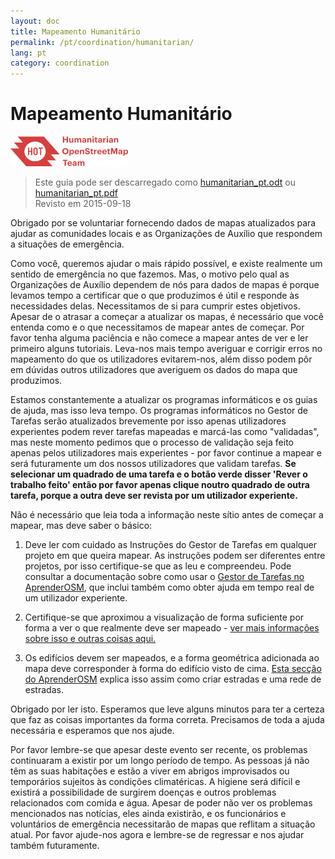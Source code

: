 ```yaml
---
layout: doc
title: Mapeamento Humanitário
permalink: /pt/coordination/humanitarian/
lang: pt
category: coordination
---
```


# Mapeamento Humanitário

![HotGuideLogo](/images/hot-logo.png)

> Este guia pode ser descarregado como [humanitarian_pt.odt](/files/humanitarian_pt.odt) ou [humanitarian_pt.pdf](/files/humanitarian_pt.pdf)  
> Revisto em 2015-09-18

Obrigado por se voluntariar fornecendo dados de mapas atualizados para ajudar as comunidades locais e as Organizações de Auxílio que respondem a situações de emergência.  

Como você, queremos ajudar o mais rápido possível, e existe realmente um sentido de emergência no que fazemos. Mas, o motivo pelo qual as Organizações de Auxílio dependem de nós para dados de mapas é porque levamos tempo a certificar que o que produzimos é útil e responde às necessidades delas. Necessitamos de si para cumprir estes objetivos. Apesar de o atrasar a começar a atualizar os mapas, é necessário que você entenda como e o que necessitamos de mapear antes de começar. Por favor tenha alguma paciência e não comece a mapear antes de ver e ler primeiro alguns tutoriais. Leva-nos mais tempo averiguar e corrigir erros no mapeamento do que os utilizadores evitarem-nos, além disso podem pôr em dúvidas outros utilizadores que averiguem os dados do mapa que produzimos.  

Estamos constantemente a atualizar os programas informáticos e os guias de ajuda, mas isso leva tempo. Os programas informáticos no Gestor de Tarefas serão atualizados brevemente por isso apenas utilizadores experientes podem rever tarefas mapeadas e marcá-las como "validadas", mas neste momento pedimos que o processo de validação seja feito apenas pelos utilizadores mais experientes - por favor continue a mapear e será futuramente um dos nossos utilizadores que validam tarefas. **Se selecionar um quadrado de uma tarefa e o botão verde disser 'Rever o trabalho feito' então por favor apenas clique noutro quadrado de outra tarefa, porque a outra deve ser revista por um utilizador experiente.**  

Não é necessário que leia toda a informação neste sítio antes de começar a mapear, mas deve saber o básico:  

1.  Deve ler com cuidado as Instruções do Gestor de Tarefas em qualquer projeto em que queira mapear. As instruções podem ser diferentes entre projetos, por isso certifique-se que as leu e compreendeu. Pode consultar a documentação sobre como usar o [Gestor de Tarefas no AprenderOSM](/pt/coordination/tasking-manager/), que inclui também como obter ajuda em tempo real de um utilizador experiente.  

2.  Certifique-se que aproximou a visualização de forma suficiente por forma a ver o que realmente deve ser mapeado - [ver mais informações sobre isso e outras coisas aqui.](/pt/coordination/remote/)  

3.  Os edifícios devem ser mapeados, e a forma geométrica adicionada ao mapa deve corresponder à forma do edifício visto de cima. [Esta secção do AprenderOSM](/pt/coordination/remote-tracing/) explica isso assim como criar estradas e uma rede de estradas.  

Obrigado por ler isto. Esperamos que leve alguns minutos para ter a certeza que faz as coisas importantes da forma correta. Precisamos de toda a ajuda necessária e esperamos que nos ajude.  

Por favor lembre-se que apesar deste evento ser recente, os problemas continuaram a existir por um longo período de tempo. As pessoas já não têm as suas habitações e estão a viver em abrigos improvisados ou temporários sujeitos às condições climatéricas. A higiene será difícil e existirá a possibilidade de surgirem doenças e outros problemas relacionados com comida e água. Apesar de poder não ver os problemas mencionados nas notícias, eles ainda existirão, e os funcionários e voluntários de emergência necessitarão de mapas que reflitam a situação atual. Por favor ajude-nos agora e lembre-se de regressar e nos ajudar também futuramente. 
